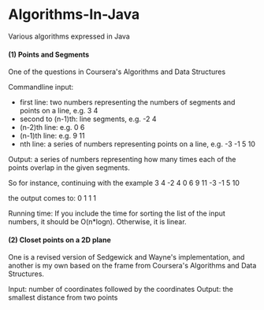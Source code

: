 # Algorithms-In-Java
Various algorithms expressed in Java

<h4>(1) Points and Segments</h4>

One of the questions in Coursera's Algorithms and Data Structures

Commandline input:
* first line: two numbers representing the numbers of segments and points on a line, e.g. 3 4
* second to (n-1)th: line segments, e.g. -2 4
* (n-2)th line: e.g. 0 6
* (n-1)th line: e.g. 9 11
* nth line: a series of numbers representing points on a line, e.g. -3 -1 5 10

Output:
a series of numbers representing how many times each of the points overlap in the given segments.

So for instance, continuing with the example
3 4
-2 4
0 6
9 11
-3 -1 5 10

the output comes to:
0 1 1 1

Running time: 
If you include the time for sorting the list of the input numbers, it should be O(n*logn). Otherwise, it is linear.

<h4>(2) Closet points on a 2D plane</h4>

One is a revised version of Sedgewick and Wayne's implementation, and another is my own based on the frame from Coursera's Algorithms and Data Structures.

Input: number of coordinates followed by the coordinates
Output: the smallest distance from two points
